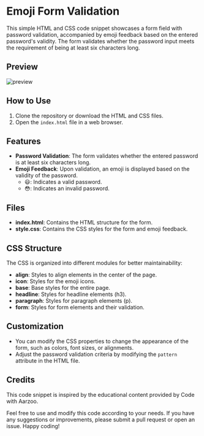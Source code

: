 # Emoji Form Validation

This simple HTML and CSS code snippet showcases a form field with password validation, accompanied by emoji feedback based on the entered password's validity. The form validates whether the password input meets the requirement of being at least six characters long.

## Preview
![preview](https://github.com/withaarzoo/Emoji-Form-Validation/assets/59678435/e16f2920-58dd-4a1a-b6d2-20499b11d5bf)

## How to Use

1. Clone the repository or download the HTML and CSS files.
2. Open the `index.html` file in a web browser.

## Features

- **Password Validation**: The form validates whether the entered password is at least six characters long.
- **Emoji Feedback**: Upon validation, an emoji is displayed based on the validity of the password.
  - 😃: Indicates a valid password.
  - 😳: Indicates an invalid password.

## Files

- **index.html**: Contains the HTML structure for the form.
- **style.css**: Contains the CSS styles for the form and emoji feedback.

## CSS Structure

The CSS is organized into different modules for better maintainability:

- **align**: Styles to align elements in the center of the page.
- **icon**: Styles for the emoji icons.
- **base**: Base styles for the entire page.
- **headline**: Styles for headline elements (h3).
- **paragraph**: Styles for paragraph elements (p).
- **form**: Styles for form elements and their validation.

## Customization

- You can modify the CSS properties to change the appearance of the form, such as colors, font sizes, or alignments.
- Adjust the password validation criteria by modifying the `pattern` attribute in the HTML file.

## Credits

This code snippet is inspired by the educational content provided by Code with Aarzoo.

Feel free to use and modify this code according to your needs. If you have any suggestions or improvements, please submit a pull request or open an issue. Happy coding!
